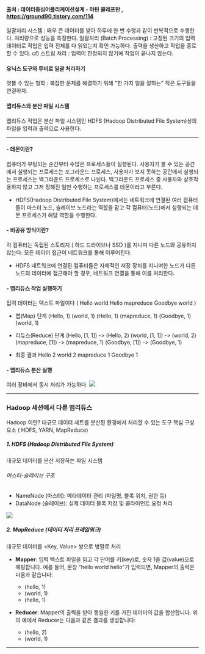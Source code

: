 #### 출처 : 데이터중심어플리케이션설계 - 마틴 클레프만 , https://ground90.tistory.com/114 

일괄처리 시스템 : 매우 큰 데이터를 받아 하루에 한 번 수행과 같이 반복적으로 수행한다. 처리량으로 성능을 측정한다.
일괄처리 (Batch Processing) : 고정된 크기의 입력 데이터로 작업은 입력 전체를 다 읽었는지 확인 가능하다. 출력을 생산하고 작업을 종료할 수 있다. cf) 스트림 처리 : 입력이 한정되지 않기에 작업이 끝나지 않는다.

#### 유닉스 도구와 루비로 일괄 처리하기
엿볼 수 있는 철학 : 복잡한 문제를 해결하기 위해 "한 가지 일을 잘하는" 작은 도구들을 연결하자. 

#### 맵리듀스와 분산 파일 시스템
맵리듀스 작업은 분산 파일 시스템인 HDFS (Hadoop Distributed File System)상의 파일을 입력과 출력으로 사용한다.

---
#### - 데몬이란?
컴퓨터가 부팅되는 순간부터 수많은 프로세스들이 실행된다. 사용자가 볼 수 있는 공간에서 실행되는 프로세스는 포그라운드 프로세스, 사용자가 보지 못하는 공간에서 실행되는 프로세스는 백그라운드 프로세스로 나뉜다.
백그라운드 프로세스 중 사용자와 상호작용하지 않고 그저 정해진 일만 수행하는 프로세스를 데몬이라고 부른다.

- HDFS(Hadoop Distributed File System)에서는 네트워크에 연결된 여러 컴퓨터들이 마스터 노드, 슬레이브 노드라는 역할을 맡고 각 컴퓨터(노드)에서 실행되는 데몬 프로세스가 해당 역할을 수행한다.
#### - 비공유 방식이란?
각 컴퓨터는 독립된 스토리지 ( 하드 드라이브나 SSD )를 지니며 다른 노드와 공유하지 않는다.
모든 데이터 접근이 네트워크를 통해 이루어진다.

- HDFS 네트워크에 연결된 컴퓨터들은 자체적인 저장 장치를 지니며한 노드가 다른 노드의 데이터에 접근해야 할 경우, 네트워크 연결을 통해 이를 처리한다.
#### - 맵리듀스 작업 실행하기
입력 데이터는 텍스트 파일이다 ( Hello world Hello mapreduce Goodbye world )
- 맵(Map) 단계
(Hello, 1) (world, 1) (Hello, 1) (mapreduce, 1) (Goodbye, 1) (world, 1)

- 리듀스(Reduce) 단계
(Hello, [1, 1]) -> (Hello, 2) (world, [1, 1]) -> (world, 2) (mapreduce, [1]) -> (mapreduce, 1) (Goodbye, [1]) -> (Goodbye, 1)

- 최종 결과 
Hello 2 world 2 mapreduce 1 Goodbye 1
#### - 맵리듀스 분산 실행
여러 장비에서 동시 처리가 가능하다. 
![](https://i.imgur.com/QmqkOCB.png)

---
### Hadoop 세션에서 다룬 맵리듀스
Hadoop 이란?
대규모 데이터 세트를 분산된 환경에서 처리할 수 있는 도구
핵심 구성 요소 ( HDFS, YARN, MapReduce)
##### 1. HDFS (Hadoop Distributed File System)
대규모 데이터를 분산 저장하는 파일 시스템
###### 마스터-슬레이브 구조
- NameNode (마스터): 메타데이터 관리 (파일명, 블록 위치, 권한 등)
- DataNode (슬레이브): 실제 데이터 블록 저장 및 클라이언트 요청 처리

![](https://i.imgur.com/Cv8KsNG.png)
##### 2. MapReduce (데이터 처리 프레임워크)
대규모 데이터를 <Key, Value> 쌍으로 병렬로 처리

- **Mapper**: 입력 텍스트 파일을 읽고 각 단어를 키(key)로, 숫자 1을 값(value)으로 매핑합니다. 예를 들어, 문장 "hello world hello"가 입력되면, Mapper의 출력은 다음과 같습니다:
    - (hello, 1)
    - (world, 1)
    - (hello, 1)

- **Reducer**: Mapper의 출력을 받아 동일한 키를 가진 데이터의 값을 합산합니다. 위의 예에서 Reducer는 다음과 같은 결과를 생성합니다:
    - (hello, 2)
    - (world, 1)

---
